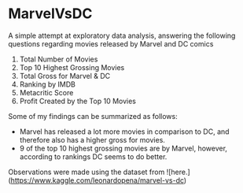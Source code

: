 # MarvelVsDC

A simple attempt at exploratory data analysis, answering the following questions regarding movies released by Marvel and DC comics

1. Total Number of Movies
2. Top 10 Highest Grossing Movies
3. Total Gross for Marvel & DC
4. Ranking by IMDB
5. Metacritic Score
6. Profit Created by the Top 10 Movies

Some of my findings can be summarized as follows:

- Marvel has released a lot more movies in comparison to DC, and therefore also has a higher gross for movies.
- 9 of the top 10 highest grossing movies are by Marvel, however, according to rankings DC seems to do better.

Observations were made using the dataset from ![here.] (https://www.kaggle.com/leonardopena/marvel-vs-dc)
